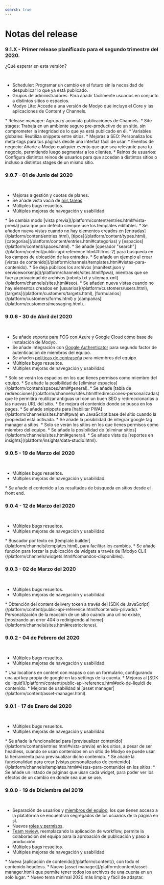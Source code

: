 ```yaml
---
search: true
---
```


# Notas del release

### 9.1.X - Primer release planificado para el segundo trimestre del 2020.
¿Qué esperar en esta versión?

&nbsp;
<Badge text="Core" type="core" vertical="middle"/>
* Scheduler: Programar un cambio en el futuro sin la necesidad de despublicar lo que ya está publicado.
* Grupos de administradores: Para añadir fácilmente usuarios en conjunto a distintos sitios o espacios.
* Modyo Lite: Accede a una versión de Modyo que incluye el Core y las aplicaciones de Content y Channels.

<Badge text="Channels" type="channels" vertical="middle"/>
* Release manager: Agrupa y acumula publicaciones de Channels.
* Site stages: Trabaja en un ambiente seguro pre-productivo de un sitio, sin comprometer la integridad de lo que ya está publicado en él.
* Variables globales: Reutiliza snippets entre sitios.
* Mejoras a SEO: Personaliza los meta-tags para tus páginas desde una interfaz fácil de usar.

<Badge text="Customers" type="customers" vertical="middle"/>
* Eventos de negocio: Añade a Modyo cualquier evento que que sea relevante para tu negocio, permitiendo luego segmentar a los clientes.
* Reinos de usuarios: Configura distintos reinos de usuarios para que accedan a distintos sitios o incluso a distintos stages de un mismo sitio.

### 9.0.7 - 01 de Junio del 2020
&nbsp;
<Badge text="Core" type="core" vertical="middle"/>
* Mejoras a gestión y cuotas de planes.
* Se añade vista vacía de [mis tareas](/platform/core/the-modyo-interface.html).
* Múltiples bugs resueltos.
* Múltiples mejoras de navegación y usabilidad.

<Badge text="Content" type="content" vertical="middle"/>
* Se cambia modo [vista previa](/platform/content/entries.html#vista-previa) para que por defecto siempre use los templates editables.
* Se añaden nueva vistas cuando no hay elementos creados en [entradas](/platform/content/entries.html), [tipos](/platform/content/types.html), [categorías](/platform/content/entries.html#categorias) y [espacios](/platform/content/spaces.html).
* Se añade [operador "search"](/platform/content/public-api-reference.html#filtros-2) para búsqueda en los campos de ubicación de las entradas.

<Badge text="Channels" type="channels" vertical="middle"/>
* Se añade un ejemplo al crear [vistas de contenido](/platform/channels/templates.html#vistas-para-contenido).
* Se deja públicos los archivos [manifest.json y serviceworker.js](/platform/channels/sites.html#pwa), mientras que se fuerza privacidad de archivos [robots.txt y sitemap.xml](/platform/channels/sites.html#seo).

<Badge text="Customers" type="customers" vertical="middle"/>
* Se añaden nueva vistas cuando no hay elementos creados en [usuarios](/platform/customers/users.html), [targets](/platform/customers/targets.html), [formularios](/platform/customers/forms.html) y [campañas](/platform/customers/messaging.html).

### 9.0.6 - 30 de Abril del 2020
&nbsp;
<Badge text="Core" type="core" vertical="middle"/>
* Se añade soporte para FOG con Azure y Google Cloud como base de instalación de Modyo.
* Se añade integración con [Google Authenticator](/platform/core/security.html#autenticacion-en-dos-pasos) para segundo factor de autenticación de miembros del equipo.
* Se añaden [políticas de contraseña](/platform/core/security.html#politica-de-contrasena) para miembros del equipo.
* Múltiples bugs resueltos.
* Múltiples mejoras de navegación y usabilidad.

<Badge text="Content" type="content" vertical="middle"/>
* Solo se verán los espacios en los que tienes permisos como miembro del equipo.
* Se añade la posibilidad de [eliminar espacios](/platform/content/spaces.html#general).

<Badge text="Channels" type="channels" vertical="middle"/>
* Se añade [tabla de redirecciones](/platform/channels/sites.html#redirecciones-personalizadas) que te permitirá reutilizar antiguas url con un buen SEO y redireccionarlas a las nuevas URL del sitio.
* Se mejora el contenido donde se busca en los pages.
* Se añade snippets para [habilitar PWA](/platform/channels/sites.html#pwa) en JavaScript base del sitio cuando la propiedad está activada.
* Se añade la posibilidad de integrar google tag manager a sitios.
* Solo se verán los sitios en los que tienes permisos como miembro del equipo.
* Se añade la posibilidad de [eliminar sitios](/platform/channels/sites.html#general).

<Badge text="Insights" type="insights" vertical="middle"/>
* Se añade vista de [reportes en insights](/platform/insights/data-studio.html).

### 9.0.5 - 19 de Marzo del 2020
&nbsp;
<Badge text="Core" type="core" vertical="middle"/>
* Múltiples bugs resueltos.
* Múltiples mejoras de navegación y usabilidad.

<Badge text="Channels" type="channels" vertical="middle"/>
* Se añade el contenido a los resultados de búsqueda en sitios desde el front end.

### 9.0.4 - 12 de Marzo del 2020
&nbsp;
<Badge text="Core" type="core" vertical="middle"/>
* Múltiples bugs resueltos.
* Múltiples mejoras de navegación y usabilidad.

<Badge text="Channels" type="channels" vertical="middle"/>
* Buscador por texto en [template builder](/platform/channels/templates.html), para facilitar los cambios.
* Se añade función para forzar la publicación de widgets a través de [Modyo CLI](/platform/channels/widgets.html#comandos-disponibles).

### 9.0.3 - 02 de Marzo del 2020
&nbsp;
<Badge text="Core" type="core" vertical="middle"/>
* Múltiples bugs resueltos.
* Múltiples mejoras de navegación y usabilidad.

<Badge text="Content" type="content" vertical="middle"/>
* Obtención del content delivery token a través del [SDK de JavaScript](/platform/content/public-api-reference.html#contenido-privado).

<Badge text="Channels" type="channels" vertical="middle"/>
* Personalización de la reacción de un sitio cuando una url no existe, [mostrando un error 404 o redirigiendo al home](/platform/channels/sites.html#restricciones).

### 9.0.2 - 04 de Febrero del 2020
&nbsp;
<Badge text="Core" type="core" vertical="middle"/>
* Múltiples bugs resueltos.
* Múltiples mejoras de navegación y usabilidad.

<Badge text="Content" type="content" vertical="middle"/>
* Usa locations en content con mapas o con un formulario, configurando una api key propia de google en las settings de la cuenta.
* Mejoras al [SDK de liquid](/platform/content/public-api-reference.html#sdk-de-liquid) de contenido.
* Mejoras de usabilidad al [asset manager](/platform/content/asset-manager.html).
 
### 9.0.1 - 17 de Enero del 2020
&nbsp;
<Badge text="Core" type="core"/>
* Múltiples bugs resueltos.
* Múltiples mejoras de navegación y usabilidad.

<Badge text="Content" type="content" vertical="middle"/>
* Se añade la funcionalidad para [previsualizar contenido](/platform/content/entries.html#vista-previa) en los sitios, a pesar de ser headless, cuando se usan contenidos en un sitio de Modyo se puede usar la herramienta para previsualizar dicho contenido.

<Badge text="Channels" type="channels" vertical="middle"/>
* Se añade la funcionalidad para  crear [vistas personalizadas de contenido](/platform/channels/templates.html#vistas-para-contenido) en los sitios.
* Se añade un listado de páginas que usan cada widget, para poder ver los efectos de un cambio en donde sea que se use.

### 9.0.0 - 19 de Diciembre del 2019
&nbsp;
<Badge text="Core" type="core" vertical="middle"/>
* Separación de usuarios y [miembros del equipo](/platform/core/roles.html#equipo), los que tienen acceso a la plataforma se encuentran segregados de los usuarios de la página en sí.
* Nuevos [roles y permisos](/platform/core/roles.html).
* [Team review](/platform/core/team-review.html), reemplazando la aplicación de workflow, permite la colaboración del equipo para la aprobación de publicación y paso a producción.
* Múltiples bugs resueltos.
* Múltiples mejoras de navegación y usabilidad.

<Badge text="Content" type="content" vertical="middle"/>
* Nueva [aplicación de contenido](/platform/content/), con todo el contenido headless.
* Nuevo [asset manager](/platform/content/asset-manager.html) que permite tener todos los archivos de una cuenta en un solo lugar.

<Badge text="Channels" type="channels" vertical="middle"/>
* Nuevo tema minimal 2020 más limpio y fácil de adaptar.

